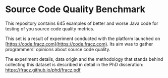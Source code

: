 # Source Code Quality Benchmark

This repository contains 645 examples of better and worse Java code for
testing of you source code quality metrics.

This set is a result of experiment conducted with the platform
launched on [https://code.fracz.com](https://code.fracz.com).
Its aim was to gather programmers' opinions about source code
quality.

The experiment details, data origin and the methodology
that stands behind collecting this dataset is described
in detail in the PhD disseration: https://fracz.github.io/phd/fracz.pdf
